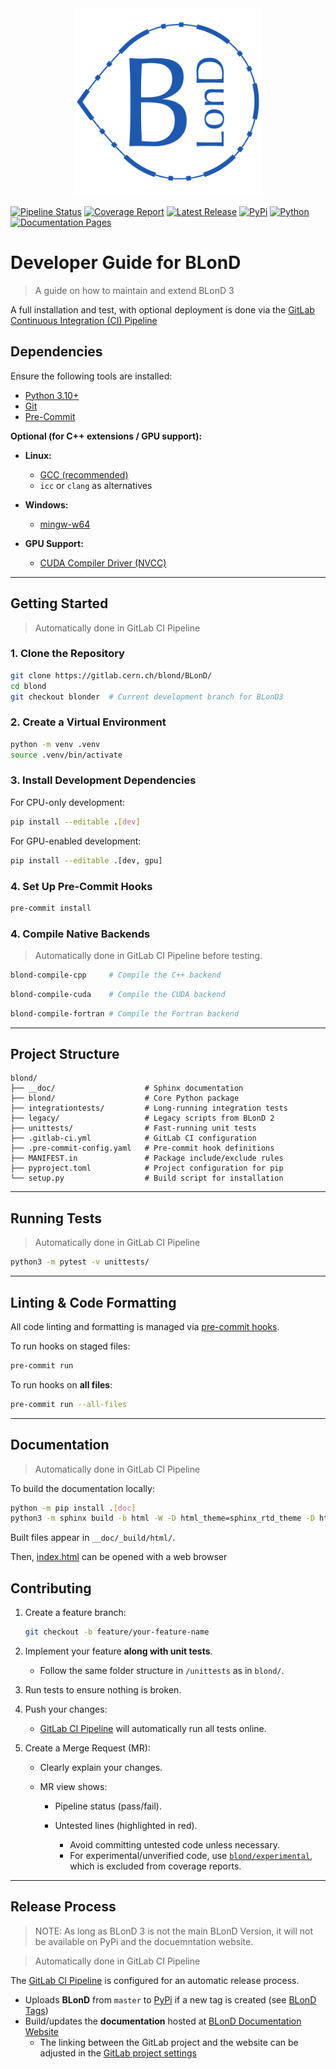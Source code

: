 <div align="center">
<img src="BLonD2_centered.png" alt="drawing" width="300"/>
</div>

[![Pipeline Status](https://gitlab.cern.ch/blond/BLonD/badges/blonder/pipeline.svg)](https://gitlab.cern.ch/blond/BLonD/-/commits/blonder) [![Coverage Report](https://gitlab.cern.ch/blond/BLonD/badges/blonder/coverage.svg)](https://gitlab.cern.ch/blond/BLonD/-/commits/blonder) [![Latest Release](https://gitlab.cern.ch/blond/BLonD/-/badges/release.svg)](https://gitlab.cern.ch/blond/BLonD/-/releases) [![PyPi](https://img.shields.io/pypi/v/blond.svg)](https://pypi.org/project/blond/) [![Python](https://img.shields.io/badge/python-3.10%20%7C%203.11%20%7C%203.12-blue)](https://www.python.org) [![Documentation Pages](https://img.shields.io/badge/docs-sphinx-blue)](https://blond-code.docs.cern.ch/)


# Developer Guide for BLonD
> A guide on how to maintain and extend BLonD 3

A full installation and test, with optional deployment is done via the [GitLab Continuous Integration (CI) Pipeline](.gitlab-ci.yml)
## Dependencies

Ensure the following tools are installed:

* [Python 3.10+](https://www.python.org/downloads/)
* [Git](https://git-scm.com/)
* [Pre-Commit](https://pre-commit.com/)

**Optional (for C++ extensions / GPU support):**

* **Linux:**

  * [GCC (recommended)](https://gcc.gnu.org/install/)
  * `icc` or `clang` as alternatives
* **Windows:**

  * [mingw-w64](https://winlibs.com/#download-release)
* **GPU Support:**

  * [CUDA Compiler Driver (NVCC)](https://docs.nvidia.com/cuda/cuda-compiler-driver-nvcc/)

---

## Getting Started
> Automatically done in GitLab CI Pipeline

### 1. Clone the Repository

```bash
git clone https://gitlab.cern.ch/blond/BLonD/
cd blond
git checkout blonder  # Current development branch for BLonD3
```

### 2. Create a Virtual Environment

```bash
python -m venv .venv
source .venv/bin/activate
```

### 3. Install Development Dependencies

For CPU-only development:

```bash
pip install --editable .[dev]
```

For GPU-enabled development:

```bash
pip install --editable .[dev, gpu]
```

### 4. Set Up Pre-Commit Hooks

```bash
pre-commit install
```

### 4. Compile Native Backends

> Automatically done in GitLab CI Pipeline before testing.

```bash
blond-compile-cpp     # Compile the C++ backend
```
```bash
blond-compile-cuda    # Compile the CUDA backend
```
```bash
blond-compile-fortran # Compile the Fortran backend
```

---

## Project Structure

```
blond/
├── __doc/                    # Sphinx documentation
├── blond/                    # Core Python package
├── integrationtests/         # Long-running integration tests
├── legacy/                   # Legacy scripts from BLonD 2
├── unittests/                # Fast-running unit tests
├── .gitlab-ci.yml            # GitLab CI configuration
├── .pre-commit-config.yaml   # Pre-commit hook definitions
├── MANIFEST.in               # Package include/exclude rules
├── pyproject.toml            # Project configuration for pip
└── setup.py                  # Build script for installation
```

---

## Running Tests
> Automatically done in GitLab CI Pipeline
```bash
python3 -m pytest -v unittests/
```

---

## Linting & Code Formatting

All code linting and formatting is managed via [pre-commit hooks](.pre-commit-config.yaml).

To run hooks on staged files:

```bash
pre-commit run
```

To run hooks on **all files**:

```bash
pre-commit run --all-files
```

---


## Documentation
> Automatically done in GitLab CI Pipeline

To build the documentation locally:

```bash
python -m pip install .[doc]
python3 -m sphinx build -b html -W -D html_theme=sphinx_rtd_theme -D html_theme_options.navigation_depth=5 --keep-going __doc __doc/_build/html
```

Built files appear in `__doc/_build/html/`.

Then, [index.html](__doc/_build/html/index.html) can be opened with a web browser

## Contributing

1. Create a feature branch:

   ```bash
   git checkout -b feature/your-feature-name
   ```

2. Implement your feature **along with unit tests**.

   * Follow the same folder structure in `/unittests` as in `blond/`.

3. Run tests to ensure nothing is broken.

4. Push your changes:
   * [GitLab CI Pipeline](.gitlab-ci.yml) will automatically run all tests online.

5. Create a Merge Request (MR):

   * Clearly explain your changes.
   * MR view shows:

     * Pipeline status (pass/fail).
     * Untested lines (highlighted in red).

       * Avoid committing untested code unless necessary.
       * For experimental/unverified code, use [`blond/experimental`](blond/experimental/), which is excluded from coverage reports.

---

## Release Process
> NOTE: As long as BLonD 3 is not the main BLonD Version, it will not be available on PyPi and the docuemntation website.

> Automatically done in GitLab CI Pipeline

The [GitLab CI Pipeline](.gitlab-ci.yml) is configured for an automatic release process.
- Uploads **BLonD** from `master` to [PyPi](https://pypi.org/project/blond/)  if a new tag is created (see [BLonD Tags](https://gitlab.cern.ch/blond/BLonD/-/tags))
- Build/updates the **documentation** hosted at [BLonD Documentation Website](https://blond-code.docs.cern.ch/)
  - The linking between the GitLab project and the website can be adjusted in the [GitLab project settings](https://gitlab.cern.ch/blond/BLonD/pages#domains-settings)
